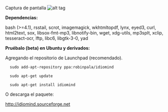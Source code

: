
Captura de pantalla
![alt tag](https://github.com/sniparse/sniparse.github.io/blob/master/images/shot.png)



<b>Dependencias:</b>

bash (>=4.1), rsstail, scrot, imagemagick, wkhtmltopdf, lynx, eyed3, curl, html2text, sox, libsox-fmt-mp3, libnotify-bin, wget, xdg-utils, mp3splt, xclip, tesseract-ocr, lftp, libc6, libgtk-3-0, yad



<b>Pruébalo (beta) en Ubuntu y derivados:</b>

Agregando el repositorio de Launchpad (recomendado).

      sudo add-apt-repository ppa:robinpala/idiomind
      
      sudo apt-get update
      
      sudo apt-get install idiomind
      

O descarga el paquete:

http://idiomind.sourceforge.net



